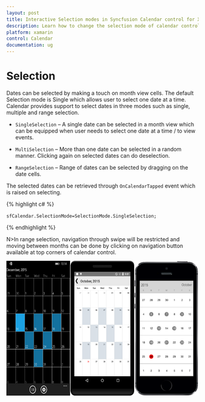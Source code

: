 ```yaml
---
layout: post
title: Interactive Selection modes in Syncfusion Calendar control for Xamarin.Forms
description: Learn how to change the selection mode of calendar control
platform: xamarin
control: Calendar
documentation: ug
---
```


# Selection

Dates can be selected by making a touch on month view cells. The default Selection mode is Single which allows user to select one date at a time. Calendar provides support to select dates in three modes such as single, multiple and range selection.

* `SingleSelection` – A single date can be selected in a month view which can be equipped when user needs to select one date at a time / to view events.

* `MultiSelection` – More than one date can be selected in a random manner. Clicking again on selected dates can do deselection.

* `RangeSelection` – Range of dates can be selected by dragging on the date cells.

The selected dates can be retrieved through `OnCalendarTapped` event which is raised on selecting.

{% highlight c# %}
	
	sfCalendar.SelectionMode=SelectionMode.SingleSelection;
	
{% endhighlight %}

N>In range selection, navigation through swipe will be restricted and moving between months can be done by clicking on navigation button available at top corners of calendar control.

![](images/Selection.png)